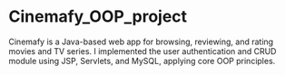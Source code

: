 # Cinemafy_OOP_project
Cinemafy is a Java-based web app for browsing, reviewing, and rating movies and TV series. I implemented the user authentication and CRUD module using JSP, Servlets, and MySQL, applying core OOP principles.
